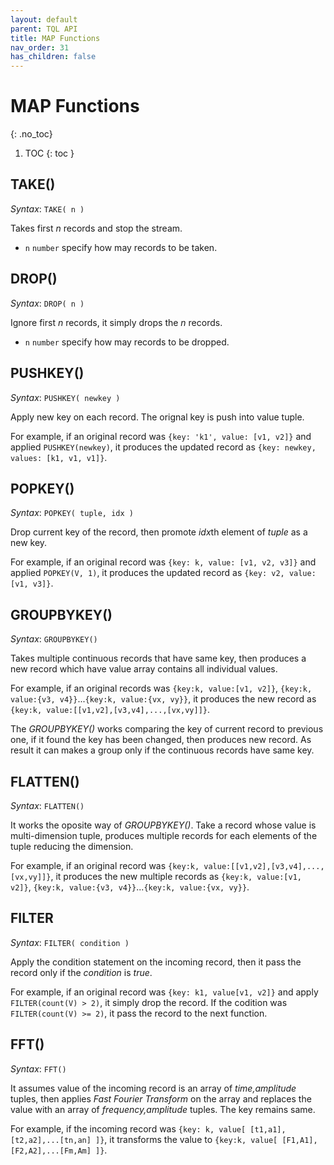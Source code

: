 ```yaml
---
layout: default
parent: TQL API
title: MAP Functions
nav_order: 31
has_children: false
---
```


# MAP Functions
{: .no_toc}

1. TOC
{: toc }


## TAKE()

*Syntax*: `TAKE( n )`

Takes first *n* records and stop the stream.

- `n` `number` specify how may records to be taken.

## DROP()

*Syntax*: `DROP( n )`

Ignore first *n* records, it simply drops the *n* records.

- `n` `number` specify how may records to be dropped.

## PUSHKEY()

*Syntax*: `PUSHKEY( newkey )`

Apply new key on each record. The orignal key is push into value tuple.

For example, if an original record was `{key: 'k1', value: [v1, v2]}` and applied `PUSHKEY(newkey)`, it produces the updated record as `{key: newkey, values: [k1, v1, v1]}`.

## POPKEY()

*Syntax*: `POPKEY( tuple, idx )`

Drop current key of the record, then promote *idx*th element of *tuple* as a new key.

For example, if an original record was `{key: k, value: [v1, v2, v3]}` and applied `POPKEY(V, 1)`, it produces the updated record as `{key: v2, value:[v1, v3]}`.

## GROUPBYKEY()

*Syntax*: `GROUPBYKEY()`

Takes multiple continuous records that have same key, then produces a new record which have value array contains all individual values.

For example, if an original records was `{key:k, value:[v1, v2]}`, `{key:k, value:{v3, v4}}`...`{key:k, value:{vx, vy}}`, it produces the new record as `{key:k, value:[[v1,v2],[v3,v4],...,[vx,vy]]}`.

The *GROUPBYKEY()* works comparing the key of current record to previous one, if it found the key has been changed, then produces new record. As result it can makes a group only if the continuous records have same key.

## FLATTEN()

*Syntax*: `FLATTEN()`

It works the oposite way of *GROUPBYKEY()*. Take a record whose value is multi-dimension tuple, produces multiple records for each elements of the tuple reducing the dimension.

For example, if an original record was `{key:k, value:[[v1,v2],[v3,v4],...,[vx,vy]]}`, it produces the new multiple records as `{key:k, value:[v1, v2]}`, `{key:k, value:{v3, v4}}`...`{key:k, value:{vx, vy}}`.

## FILTER

*Syntax*: `FILTER( condition )`

Apply the condition statement on the incoming record, then it pass the record only if the *condition* is *true*.

For example, if an original record was `{key: k1, value[v1, v2]}` and apply `FILTER(count(V) > 2)`, it simply drop the record. If the codition was `FILTER(count(V) >= 2)`, it pass the record to the next function.

## FFT()

*Syntax*: `FFT()`

It assumes value of the incoming record is an array of *time,amplitude* tuples, then applies *Fast Fourier Transform* on the array and replaces the value with an array of *frequency,amplitude* tuples. The key remains same.

For example, if the incoming record was `{key: k, value[ [t1,a1],[t2,a2],...[tn,an] ]}`, it transforms the value to `{key:k, value[ [F1,A1], [F2,A2],...[Fm,Am] ]}`.